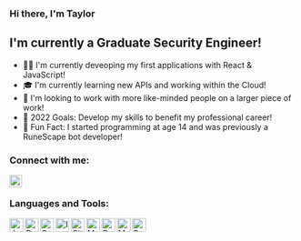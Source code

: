 ### Hi there, I'm Taylor

## I'm currently a Graduate Security Engineer!
- 👨‍💻 I'm currently deveoping my first applications with React & JavaScript!
- 🎓 I'm currently learning new APIs and working within the Cloud!
- 🧠 I'm looking to work with more like-minded people on a larger piece of work!
- 💪 2022 Goals: Develop my skills to benefit my professional career!
- 🎉 Fun Fact: I started programming at age 14 and was previously a RuneScape bot developer!

### Connect with me:

[<img align="left" alt="Taylor Brennan | Twitter" width="22px" src="https://cdn3.iconfinder.com/data/icons/2018-social-media-logotypes/1000/2018_social_media_popular_app_logo_twitter-256.png" />][twitter]

<br />

### Languages and Tools:
[<img align="left" alt="Java" width="24px" src="https://cdn.iconscout.com/icon/free/png-256/java-60-1174953.png" />][git]
[<img align="left" alt="Python" width="24px" src="https://upload.wikimedia.org/wikipedia/commons/thumb/c/c3/Python-logo-notext.svg/768px-Python-logo-notext.svg.png" />][git]
[<img align="left" alt="C" width="24px" src="https://cdn.iconscout.com/icon/free/png-512/c-programming-569564.png" />][git]
[<img align="left" alt="IntelliJ" width="24px" src="https://i.imgur.com/0pFrmJI.png" />][git]
[<img align="left" alt="Git" width="24px" src="https://cdn2.iconfinder.com/data/icons/social-icons-33/128/Github-256.png" />][git]
[<img align="left" alt="MongoDB" width="24px" src="https://img.icons8.com/color/452/mongodb.png" />][git]
[<img align="left" alt="Bash" width="24px" src="https://www.twitchinstalls.com/img/terminal.svg" />][git]
[<img align="left" alt="MySQL" width="24px" src="https://pngimg.com/uploads/mysql/mysql_PNG35.png" />][git]
[<img align="left" alt="React" width="24px" src="https://i.imgur.com/myoQvA2.png" />][git]

<br />
<br />

[git]: https://github.com/TaylorBrennan
[twitter]: https://twitter.com/MrTaylorBrennan



